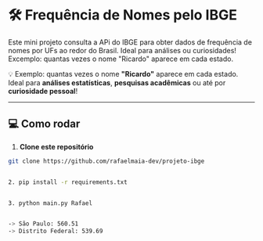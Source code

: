 # 🛠️ Frequência de Nomes pelo IBGE  

Este mini projeto consulta a APi do IBGE para obter dados de frequência de nomes por UFs ao redor do Brasil. Ideal para análises ou curiosidades!
Excemplo: quantas vezes o nome "Ricardo" aparece em cada estado.

💡 Exemplo: quantas vezes o nome **"Ricardo"** aparece em cada estado.  
Ideal para **análises estatísticas**, **pesquisas acadêmicas** ou até por **curiosidade pessoal**!  

---

## 💻 Como rodar  

1. **Clone este repositório**  
```bash
git clone https://github.com/rafaelmaia-dev/projeto-ibge


2. pip install -r requirements.txt


3. python main.py Rafael


-> São Paulo: 560.51  
-> Distrito Federal: 539.69







